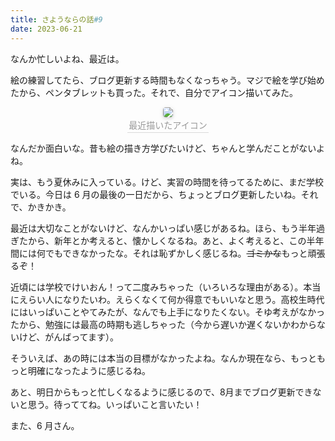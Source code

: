 ```yaml
---
title: さようならの話#9
date: 2023-06-21
---
```


なんか忙しいよね、最近は。

絵の練習してたら、ブログ更新する時間もなくなっちゃう。マジで絵を学び始めたから、ペンタブレットも買った。それで、自分でアイコン描いてみた。

<center>
    <img style="border-radius: 0.3125em;
    box-shadow: 0 2px 4px 0 rgba(34,36,38,.12),0 2px 10px 0 rgba(34,36,38,.08);" 
    src="https://maodaisuki.github.io/blog/images/posts/ICON.png">
    <br>
    <div style="color:orange; border-bottom: 1px solid #d9d9d9;
    display: inline-block;
    color: #999;
    padding: 2px;">最近描いたアイコン</div>
</center>

なんだか面白いな。昔も絵の描き方学びたいけど、ちゃんと学んだことがないよね。

実は、もう夏休みに入っている。けど、実習の時間を待ってるために、まだ学校でいる。今日は 6 月の最後の一日だから、ちょっとブログ更新したいね。それで、かきかき。

最近は大切なことがないけど、なんかいっぱい感じがあるね。ほら、もう半年過ぎたから、新年とか考えると、懐かしくなるね。あと、よく考えると、この半年間には何でもできなかったな。それは恥ずかしく感じるね。~~ゴミかな~~もっと頑張るぞ！

近頃には学校でけいおん！って二度みちゃった（いろいろな理由がある）。本当にえらい人になりたいわ。えらくなくて何か得意でもいいなと思う。高校生時代にはいっぱいことやてみたが、なんでも上手になりたくない。そゆ考えがなかったから、勉強には最高の時期も逃しちゃった（今から遅いか遅くないかわからないけど、がんばってます）。

そういえば、あの時には本当の目標がなかったよね。なんか現在なら、もっともっと明確になったように感じるね。

あと、明日からもっと忙しくなるように感じるので、8月までブログ更新できないと思う。待っててね。いっぱいこと言いたい！

また、6 月さん。

